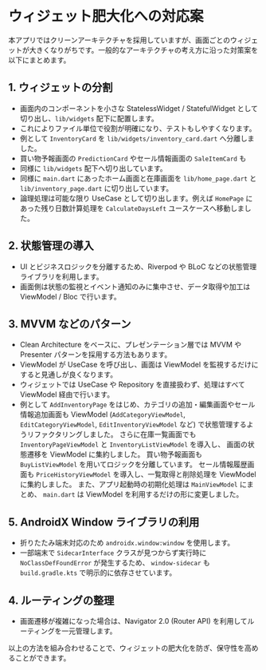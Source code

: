 # ウィジェット肥大化への対応案

本アプリではクリーンアーキテクチャを採用していますが、画面ごとのウィジェットが大きくなりがちです。一般的なアーキテクチャの考え方に沿った対策案を以下にまとめます。

## 1. ウィジェットの分割
- 画面内のコンポーネントを小さな StatelessWidget / StatefulWidget として切り出し、`lib/widgets` 配下に配置します。
- これによりファイル単位で役割が明確になり、テストもしやすくなります。
- 例として `InventoryCard` を `lib/widgets/inventory_card.dart` へ分離しました。
- 買い物予報画面の `PredictionCard` やセール情報画面の `SaleItemCard` も
- 同様に `lib/widgets` 配下へ切り出しています。
- 同様に `main.dart` にあったホーム画面と在庫画面を
  `lib/home_page.dart` と `lib/inventory_page.dart` に切り出しています。
- 論理処理は可能な限り UseCase として切り出します。例えば
  `HomePage` にあった残り日数計算処理を `CalculateDaysLeft` ユースケースへ移動しました。

## 2. 状態管理の導入
- UI とビジネスロジックを分離するため、Riverpod や BLoC などの状態管理ライブラリを利用します。
- 画面側は状態の監視とイベント通知のみに集中させ、データ取得や加工は ViewModel / Bloc で行います。

## 3. MVVM などのパターン
- Clean Architecture をベースに、プレゼンテーション層では MVVM や Presenter パターンを採用する方法もあります。
- ViewModel が UseCase を呼び出し、画面は ViewModel を監視するだけにすると見通しが良くなります。
- ウィジェットでは UseCase や Repository を直接扱わず、処理はすべて ViewModel 経由で行います。
- 例として `AddInventoryPage` をはじめ、カテゴリの追加・編集画面やセール情報追加画面も
  ViewModel (`AddCategoryViewModel`, `EditCategoryViewModel`, `EditInventoryViewModel` など) で状態管理するようリファクタリングしました。
  さらに在庫一覧画面でも `InventoryPageViewModel` と `InventoryListViewModel` を導入し、
  画面の状態遷移を ViewModel に集約しました。
 買い物予報画面も `BuyListViewModel` を用いてロジックを分離しています。
 セール情報履歴画面も `PriceHistoryViewModel` を導入し、一覧取得と削除処理を ViewModel に集約しました。
  また、アプリ起動時の初期化処理は `MainViewModel` にまとめ、
  `main.dart` は ViewModel を利用するだけの形に変更しました。

## 5. AndroidX Window ライブラリの利用
- 折りたたみ端末対応のため `androidx.window:window` を使用します。
- 一部端末で `SidecarInterface` クラスが見つからず実行時に `NoClassDefFoundError`
  が発生するため、 `window-sidecar` も `build.gradle.kts` で明示的に依存させています。

## 4. ルーティングの整理
- 画面遷移が複雑になった場合は、Navigator 2.0 (Router API) を利用してルーティングを一元管理します。

以上の方法を組み合わせることで、ウィジェットの肥大化を防ぎ、保守性を高めることができます。
